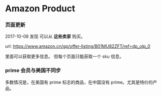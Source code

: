 Amazon Product
===

### 页面更新
2017-10-08
发现 可以从 __这些卖家__ 购买。

url: https://www.amazon.cn/gp/offer-listing/B01MU82ZFT/ref=dp_olp_0

里面可以获取更多信息。
但每个页面只能获取一个 sku 信息。


### prime 会员与美国不同步
多数情况是，在美国有 prime 标志的商品，在中国没有 prime。尤其是特价的产品。
